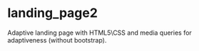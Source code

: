 # landing_page2

Adaptive landing page with HTML5\CSS and media queries for adaptiveness (without bootstrap).
